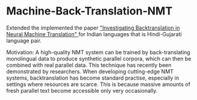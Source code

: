 # Machine-Back-Translation-NMT

Extended the implemented the paper ["Investigating Backtranslation in Neural Machine Translation" ](https://arxiv.org/abs/1804.06189) for Indian languages that is Hindi-Gujarati language pair.

Motivation: A high-quality NMT system can be trained by back-translating monolingual data to produce synthetic parallel corpora, which can then be combined with real parallel data. This technique has recently been demonstrated by researchers. When developing cutting-edge NMT systems, backtranslation has become standard practise, especially in settings where resources are scarce. This is because massive amounts of fresh parallel text become accessible only very occasionally.
